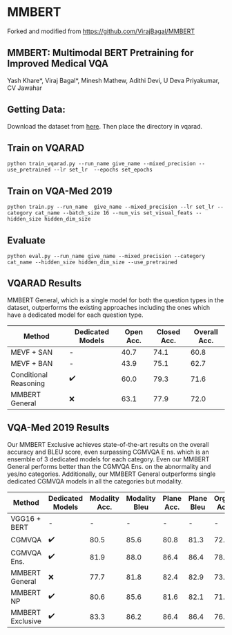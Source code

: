 # MMBERT
Forked and modified from https://github.com/VirajBagal/MMBERT
## MMBERT: Multimodal BERT Pretraining for Improved Medical VQA
Yash Khare*, Viraj Bagal*, Minesh Mathew, Adithi Devi, U Deva Priyakumar, CV Jawahar


## Getting Data: 

Download the dataset from [here](https://gitlab.com/aneesh-shetye/med-vqa-data/-/tree/main/vqa_rad).
Then place the directory in vqarad.

## Train on VQARAD

```
python train_vqarad.py --run_name give_name --mixed_precision --use_pretrained --lr set_lr  --epochs set_epochs
```

## Train on VQA-Med 2019

```
python train.py --run_name  give_name --mixed_precision --lr set_lr --category cat_name --batch_size 16 --num_vis set_visual_feats --hidden_size hidden_dim_size
```

## Evaluate 

```
python eval.py --run_name give_name --mixed_precision --category cat_name --hidden_size hidden_dim_size --use_pretrained
```

## VQARAD Results

MMBERT General, which is a single model for both the question types
in the dataset, outperforms the existing approaches including
the ones which have a dedicated model for each question
type.

| Method | Dedicated Models | Open Acc. | Closed Acc. | Overall Acc. |
| --- | --- | --- | --- | --- | 
| MEVF + SAN | - | 40.7 | 74.1 | 60.8 |
| MEVF + BAN | - | 43.9 | 75.1 | 62.7 |
| Conditional Reasoning | :heavy_check_mark: | 60.0 | 79.3 | 71.6 |
| MMBERT General | :x: | 63.1 | 77.9 | 72.0 | 

## VQA-Med 2019 Results

Our MMBERT Exclusive achieves state-of-the-art results on the overall accuracy and BLEU score, even surpassing CGMVQA E ns. which
is an ensemble of 3 dedicated models for each category. Even
our MMBERT General performs better than the CGMVQA Ens.
on the abnormality and yes/no categories. Additionally, our
MMBERT General outperforms single dedicated CGMVQA
models in all the categories but modality.

| Method | Dedicated Models | Modality Acc. | Modality Bleu | Plane Acc. | Plane Bleu | Organ Acc. | Organ Bleu | Abnormality Acc. | Abnormality Bleu | Yes/No Acc. | Yes/No Bleu | Overall Acc. | Overall Bleu | 
| --- | --- | --- | --- | --- | --- | --- | --- | --- | --- | --- | --- | --- | --- | 
| VGG16 + BERT | - | - | - | - | - | - | - | - | - | - | - | 62.4 | 64.4 |
| CGMVQA | :heavy_check_mark: | 80.5 | 85.6 | 80.8 | 81.3 | 72.8 | 76.9 | 1.7 | 1.7 | 75.0 | 75.0 | 62.4 | 64.4 |
| CGMVQA Ens. | :heavy_check_mark: | 81.9 | 88.0 | 86.4 | 86.4 | 78.4 | 79.7 | 4.4 | 7.6 | 78.1 | 78.1 | 64.0 | 65.9 |
| MMBERT General | :x: | 77.7 | 81.8 | 82.4 | 82.9 | 73.6 | 76.6 | 5.2 | 6.7 | 85.9 | 85.9 | 62.4 | 64.2 |
| MMBERT NP | :heavy_check_mark: | 80.6 | 85.6 | 81.6 | 82.1 | 71.2 | 74.4 | 4.3 | 5.7 | 78.1 | 78.1 | 60.2 | 62.7 |
| MMBERT Exclusive | :heavy_check_mark: | 83.3 | 86.2 | 86.4 | 86.4 | 76.8 | 80.7 | 14.0 | 16.0 | 87.5 | 87.5 | 67.2 | 69.0 |


